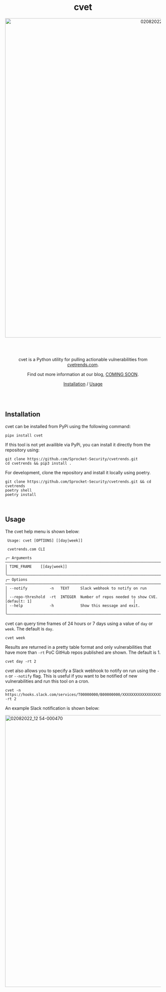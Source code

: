 <div align="center">
 
# cvet

  <img width="1030" alt="02082022_12 53-000469" src="https://user-images.githubusercontent.com/8538866/182379468-62be89b8-a4d3-4232-987a-8576906e0a63.png">

 <br><br>
 
cvet is a Python utility for pulling actionable vulnerabilities from [cvetrends.com](https://cvetrends.com/).

Find out more information at our blog, [COMING SOON]().
<br>

[Installation](#installation) /
[Usage](#usage)

</div><br>

</div>
<br>

## Installation

cvet can be installed from PyPi using the following command:

```
pipx install cvet
```

If this tool is not yet availible via PyPi, you can install it directly from the repository using:

```
git clone https://github.com/Sprocket-Security/cvetrends.git
cd cvetrends && pip3 install .
```

For development, clone the repository and install it locally using poetry.

```
git clone https://github.com/Sprocket-Security/cvetrends.git && cd cvetrends
poetry shell 
poetry install
```

<br>

## Usage

The cvet help menu is shown below:

```
 Usage: cvet [OPTIONS] [[day|week]]                                                                                              
                                                                                                                                 
 cvetrends.com CLI                                                                                                               
                                                                                                                                 
╭─ Arguments ───────────────────────────────────────────────────────────────────────────────────────────────────────────────────╮
│ TIME_FRAME    [[day|week]]                                                                                                    │
╰───────────────────────────────────────────────────────────────────────────────────────────────────────────────────────────────╯
╭─ Options ─────────────────────────────────────────────────────────────────────────────────────────────────────────────────────╮
│ --notify          -n   TEXT     Slack webhook to notify on run                                                                │
│ --repo-threshold  -rt  INTEGER  Number of repos needed to show CVE. [default: 1]                                              │
│ --help            -h            Show this message and exit.                                                                   │
╰───────────────────────────────────────────────────────────────────────────────────────────────────────────────────────────────╯
```

cvet can query time frames of 24 hours or 7 days using a value of `day` or `week`. The default is `day`.

```
cvet week 
```

Results are returned in a pretty table format and only vulnerabilities that have more than `-rt` PoC GitHub repos published are shown. The default is 1.

```
cvet day -rt 2
```

cvet also allows you to specify a Slack webhook to notify on run using the `-n` or `--notify` flag. This is useful if you want to be notified of new vulnerabilities and run this tool on a cron.

```
cvet -n https://hooks.slack.com/services/T00000000/B00000000/XXXXXXXXXXXXXXXXXXXXXXXX -rt 2 
```

An example Slack notification is shown below:

<img width="877" alt="02082022_12 54-000470" src="https://user-images.githubusercontent.com/8538866/182379759-238c40a8-383f-4808-95c6-928eaf537f85.png">


